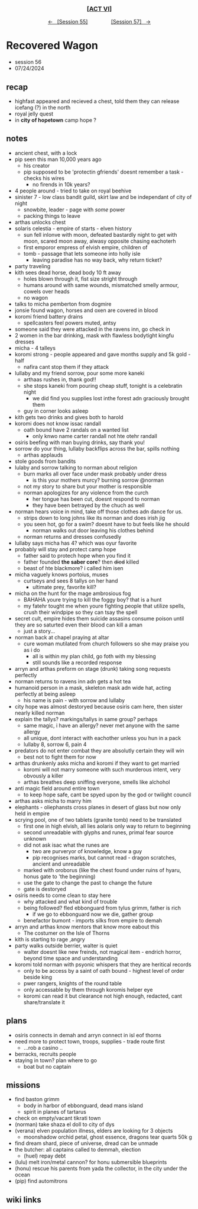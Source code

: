 <div align="center">
  <h3 align="center"><a href="https://github.com/h-griffin/dnd-notes/blob/main/grimmhaus/act-VI" >[ACT VI]</a></h3>
  <p align="center">
    <a href="https://github.com/h-griffin/dnd-notes/blob/main/grimmhaus/act-VI/24-07-17.md" >&larr; &nbsp; [Session 55]</a>
    &nbsp;&nbsp;&nbsp;&nbsp;&nbsp;&nbsp;&nbsp;&nbsp;&nbsp;&nbsp;&nbsp;&nbsp;&nbsp;&nbsp;
    <a href="https://github.com/h-griffin/dnd-notes/blob/main/grimmhaus/act-VI/24-07-31.md" >[Session 57] &nbsp; &rarr;</a>
  </p>
</div>

# Recovered Wagon
- session 56
- 07/24/2024

## recap
- highfast appeared and recieved a chest, told them they can release icefang (?) in the north
- royal jelly quest
- in **city of hopetown** camp hope ?

## notes
- ancient chest, with a lock
- pip seen this man 10,000 years ago
    - his creator
    - pip supposed to be 'protectin gfriends' doesnt remember a task - checks his wires
        - no firends in 10k years?
- 4 people around - tried to take on royal beehive
- sinister 7 - low class bandit guild, skirt law and be independant of city of night
    - snowbite, leader - page with *some* power
    - packing things to leave
- arthas unlocks chest
- solaris celestia - empire of starts - elven history
    - sun fell inlonve with moon, defeated bastardly night to get with moon, scared moon away, alwasy opposite chasing eachoterh
    - first emporor empress of elvish empire, children of
    - tomb - passage that lets someone into holly isle
        - leaving paradise has no way back, why return ticket?
- party traveling
- kith sees dead horse, dead body 10 ft away
    - holes blown through it, fist size stright through
    - humans around with same wounds, mismatched smelly armour, cowels over heads
    - no wagon
- talks to micha pemberton from dogmire
- jonsie found wagon, horses and oxen are covered in blood
- koromi friend battery drains
    - spellcasters feel powers muted, antsy
- someone said they were attacked in the ravens inn, go check in
- 2 women in the bar drinking, mask with flawless bodytight kingfu dresses
- micha - 4 talleys
- koromi strong - people appeared and gave months supply and 5k gold - half
    - nafira cant stop them if they attack
- lullaby and my friend sorrow, pour some more kaneki
    - arthaas rushes in, thank god!!
    - she stops kaneki from pouring cheap stuff, tonight is a celebratin night
        - we did find you supplies lost inthe forest adn graciously brought them
    - guy in corner looks asleep
- kith gets two drinks and gives both to harold
- koromi does not know issac randall
    - oath bound have 2 randals on a wanted list
        - only knwo name carter randall not hte otehr randall
- osiris beefing with man buying drinks, say thank you!
- sorrow do your thing, lullaby backflips across the bar, spills nothing
    - arthas applauds
- stole goods from bandits
- lulaby and sorrow talking to norman about religion
    - burn marks all over face under mask probably under dress
        - is this your mothers murcy? burning sorrow @norman
    - not my story to share but your mother is responsible
    - norman apologizes for any violence from the curch
        - her tongue has been cut, doesnt respond to norman
        - they have been betrayed by the chuch as well
- norman hears voice in mind, take off those clothes adn dance for us.
    - strips down to long johns like its norman and does irish jig
    - you seen hot, go for a swim? doesnt have to but feels like he should
        - norman walks out door leaving his clothes behind
    - norman returns and dresses confusedly
- lullaby says micha has 4? which was oyur favorite
- probably will stay and protect camp hope
    - father said to protech hope when you find it
    - father founded **the saber core**? then ~~died~~ killed
    - beast of hte blackmore? i called him isen
- micha vaguely knows portoius, muses
    - curtseys and sees 8 tallys on her hand
        - ultimate prey, favorite kill?
- micha on the hunt for the mage ambrosious fog
    - BAHAHA youre trying to kill the foggy boy? that is a hunt
    - my fatehr tought me when youre fighting people that utilize spells, crush their windpipe so they can tsay the spell
- secret cult, empire hides them suicide assasins consume poison until they are so saturted even their blood can kill a aman
    - just a story...
- norman back at chapel praying at altar
    - cure woman mutilated from church followers so she may praise you as i do
        - all is within my plan child, go foth with my blessing
        - still sounds like a recorded response
- arryn and arthas preform on stage (drunk) taking song requests perfectly
- norman returns to ravens inn adn gets a hot tea
- humanoid person in a mask, skeleton mask adn wide hat, acting perfectly at being asleep
    - his name is pain - with sorrow and lullaby
- city hope was almost destoryed because osiris cam here, then sister nearly killed norman
- explain the tallys? markings/tallys in same group? perhaps
    - same magic, i have an allergy? never met anyone with the same allergy
    - all unique, dont interact with eachother unless you hun in a pack
    - lullaby 8, sorrow 6, pain 4
- predators do not enter combat they are absolutly certain they will win
    - best not to fight them for now
- arthas drunkenly asks micha and koromi if they want to get married
    - koromi will not marry someone with such murderous intent, very obvously a killer
    - arthas breathes deep sniffing everyone, smells like alchohol
- anti magic field around entire town
    - to keep hope safe, cant be spyed upon by the god or twilight council
- arthas asks micha to marry him
- elephants - oliephansts cross planes in desert of glass but now only held in empire
- scrying pool, one of two tablets (granite tomb) need to be translated
    - first one in high elvish, all lies aolaris only way to return to beginning
    - second unreadable with glyphs and runes, primal fear source unknown
    - did not ask isac what the runes are
        - two are purveryor of knowledge, know a guy
        - pip recognises marks, but cannot read - dragon scratches, ancient and unreadable
    - marked with oroborus (like the chest found under ruins of hyaru, honus gate to 'the beginning) 
    - use the gate to change the past to change the future
    - gate is destoryed
- osiris needs to come clean to stay here
    - why attacked and what kind of trouble
    - being followed? fled ebbonguard from tylus grimm, father is rich
        - if we go to ebbonguard now we die, gather group
    - benefactor bumont - imports silks from empire to demah
- arryn and arthas know mentors that know more eabout this
    - The costumer on the Isle of Thorns
- kith is starting to rage ,angry
- party walks outside berrier, walter is quiet
    - walter doesnt like new freinds, not magical item - endrich horror, beyond time space and understanding
- koromi told norman with psyonic whispers that they are heritical records
    - only to be access by a saint of oath bound - highest level of order beside king
    - pwer rangers, knights of the round table
    - only accessable by them through koromis helper eye
    - koromi can read it but clearance not high enough, redacted, cant share/translate it

## plans
- osiris connects in demah and arryn connect in isl eof thorns
- need more to protect town, troops, supplies - trade route first
    - ...rob a casino ..
- berracks, recruits people
- staying in town? plan where to go
    - boat but no captain

## missions
- find baston grimm
    - body in harbor of ebbonguard, dead mans island
    - spirit in planes of tartarus
- check on empty/vacant tikrati town
- (norman) take shaza el doll to city of dys
- (verana) elven population illness, elders are looking for 3 objects
    - moonshadow orchid petal, ghost essence, dragons tear quarts 50k g
- find dream shard, piece of universe, dread can be unmade
- the butcher: all captains called to demmah, election
    - (huel) repay debt
- (lulu) melt iron/metal cannon? for honu submersible blueprints
- (honu) rescue his parents from yada the collector, in the city under the ocean
- (pip) find automitrons

## wiki links
